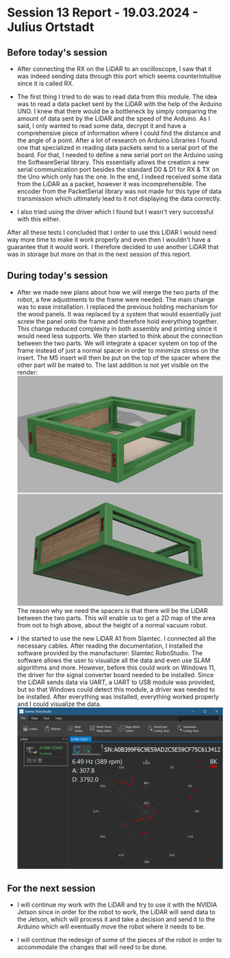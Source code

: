 # Session 13 Report - 19.03.2024 - Julius Ortstadt

## Before today's session
- After connecting the RX on the LiDAR to an oscilloscope, I saw that it was indeed sending data through this port which seems counterintuitive since it is called RX.

- The first thing I tried to do was to read data from this module.
The idea was to read a data packet sent by the LiDAR with the help of the Arduino UNO. 
I knew that there would be a bottleneck by simply comparing the amount of data sent by the LiDAR and the speed of the Arduino.
As I said, I only wanted to read some data, decrypt it and have a comprehensive piece of information where I could find the distance and the angle of a point.
After a lot of research on Arduino Libraries I found one that specialized in reading data packets send to a serial port of the board.
For that, I needed to define a new serial port on the Arduino using the SoftwareSerial library. 
This essentially allows the creation a new serial communication port besides the standard D0 & D1 for RX & TX on the Uno which only has the one.
In the end, I indeed received some data from the LiDAR as a packet, however it was incomprehensible. 
The encoder from the PacketSerial library was not made for this type of data transmission which ultimately lead to it not displaying the data correctly.

- I also tried using the driver which I found but I wasn't very successful with this either.

After all these tests I concluded that I order to use this LiDAR I would need way more time to make it work properly and even then I wouldn't have a guarantee that it would work.
I therefore decided to use another LiDAR that was in storage but more on that in the next session of this report.
 
## During today's session
- After we made new plans about how we will merge the two parts of the robot, a few adjustments to the frame were needed. 
The main change was to ease installation. 
I replaced the previous holding mechanism for the wood panels. 
It was replaced by a system that would essentially just screw the panel onto the frame and therefore hold everything together.
This change reduced complexity in both assembly and printing since it would need less supports.
We then started to think about the connection between the two parts.
We will integrate a spacer system on top of the frame instead of just a normal spacer in order to minimize stress on the insert. 
The M5 insert will then be put on the top of the spacer where the other part will be mated to.
The last addition is not yet visible on the render:\
![New frame assembly 1](/Documentation/Session_Reports/Julius/Pictures/Session_13/New_Frame_1.png)\
![New frame assembly 2](/Documentation/Session_Reports/Julius/Pictures/Session_13/New_Frame_2.png)\
The reason why we need the spacers is that there will be the LiDAR between the two parts.
This will enable us to get a 2D map of the area from not to high above, about the height of a normal vacuum robot.

- I the started to use the new LiDAR A1 from Slamtec.
I connected all the necessary cables.
After reading the documentation, I installed the software provided by the manufacturer: Slamtec RoboStudio. 
The software allows the user to visualize all the data and even use SLAM algorithms and more.
However, before this could work on Windows 11, the driver for the signal converter board needed to be installed. 
Since the LiDAR sends data via UART, a UART to USB module was provided, but so that Windows could detect this module, a driver was needed to be installed. 
After everything was installed, everything worked properly and I could visualize the data.\
![Data from the LiDAR](/Documentation/Session_Reports/Julius/Pictures/Session_13/Slamtec_RoboStudio.png)

## For the next session
- I will continue my work with the LiDAR and try to use it with the NVIDIA Jetson since in order for the robot to work, the LiDAR will send data to the Jetson, which will process it and take a decision and send it to the Arduino which will eventually move the robot where it needs to be.

- I will continue the redesign of some of the pieces of the robot in order to accommodate the changes that will need to be done.
